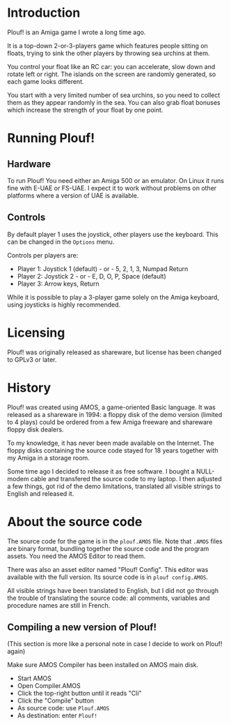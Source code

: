 # Introduction

Plouf! is an Amiga game I wrote a long time ago.

It is a top-down 2-or-3-players game which features people sitting on floats,
trying to sink the other players by throwing sea urchins at them.

You control your float like an RC car: you can accelerate, slow down and rotate
left or right. The islands on the screen are randomly generated, so each game
looks different.

You start with a very limited number of sea urchins, so you need to collect them
as they appear randomly in the sea. You can also grab float bonuses which
increase the strength of your float by one point.

# Running Plouf!

## Hardware

To run Plouf! You need either an Amiga 500 or an emulator. On Linux it runs fine
with E-UAE or FS-UAE. I expect it to work without problems on other platforms
where a version of UAE is available.

## Controls

By default player 1 uses the joystick, other players use the keyboard. This can
be changed in the `Options` menu.

Controls per players are:

- Player 1: Joystick 1 (default) - or - 5, 2, 1, 3, Numpad Return
- Player 2: Joystick 2 - or - E, D, O, P, Space (default)
- Player 3: Arrow keys, Return

While it is possible to play a 3-player game solely on the Amiga keyboard, using
joysticks is highly recommended.

# Licensing

Plouf! was originally released as shareware, but license has been changed to
GPLv3 or later.

# History

Plouf! was created using AMOS, a game-oriented Basic language. It was released
as a shareware in 1994: a floppy disk of the demo version (limited to 4 plays)
could be ordered from a few Amiga freeware and shareware floppy disk dealers.

To my knowledge, it has never been made available on the Internet. The floppy
disks containing the source code stayed for 18 years together with my Amiga in
a storage room.

Some time ago I decided to release it as free software. I bought a NULL-modem
cable and transfered the source code to my laptop. I then adjusted a few things,
got rid of the demo limitations, translated all visible strings to English and
released it.

# About the source code

The source code for the game is in the `plouf.AMOS` file. Note that `.AMOS`
files are binary format, bundling together the source code and the program
assets. You need the AMOS Editor to read them.

There was also an asset editor named "Plouf! Config". This editor was available
with the full version. Its source code is in `plouf config.AMOS`.

All visible strings have been translated to English, but I did not go through
the trouble of translating the source code: all comments, variables and
procedure names are still in French.

## Compiling a new version of Plouf!

(This section is more like a personal note in case I decide to work on Plouf!
again)

Make sure AMOS Compiler has been installed on AMOS main disk.

- Start AMOS
- Open Compiler.AMOS
- Click the top-right button until it reads "Cli"
- Click the "Compile" button
- As source code: use `Plouf.AMOS`
- As destination: enter `Plouf!`
